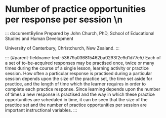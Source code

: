 # Number of practice opportunities per response per session \n

::: documentByline
Prepared by John Church, PhD, School of Educational Studies and Human
Development

University of Canterbury, Christchurch, New Zealand.
:::

::: {#parent-fieldname-text-53679a036815462ba0293f2e9d1d77e5}
Each of a set of to-be-acquired responses may be practised once, twice
or many times during the course of a single lesson, learning activity or
practice session. How often a particular response is practised during a
particular session depends upon the size of the practice set, the time
set aside for practice, and the length of time which the learner
requires in order to complete each practice response. Since learning
depends upon the number of times a new response is practised and the way
in which these practice opportunities are scheduled in time, it can be
seen that the size of the practice set and the number of practice
opportunities per session are important instructional variables.
:::
